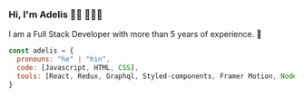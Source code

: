 ### Hi, I'm Adelis 👋🏾 👩🏾‍💻

 I am a Full Stack Developer with more than 5 years of experience. 🙌
```js
const adelis = {
  pronouns: "he" | "hin",
  code: [Javascript, HTML, CSS],
  tools: [React, Redux, Graphql, Styled-components, Framer Motion, Node, MongoDB, Vue, Vuex, Firebase]
}
```
<!--
**AdelisJose97/Adelisjose97** is a ✨ _special_ ✨ repository because its `README.md` (this file) appears on your GitHub profile.

Here are some ideas to get you started:

- 🔭 I’m currently working on ...
- 🌱 I’m currently learning ...
- 👯 I’m looking to collaborate on ...
- 🤔 I’m looking for help with ...
- 💬 Ask me about ...
- 📫 How to reach me: ...
- 😄 Pronouns: ...
- ⚡ Fun fact: ...
-->
